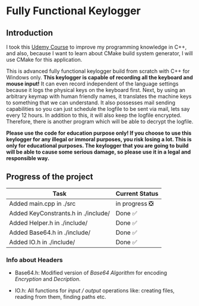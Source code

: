 # Fully Functional Keylogger  

## Introduction  

I took this [Udemy Course](https://www.udemy.com/how-to-create-an-advanced-keylogger-from-scratch-for-windows "Build an Advanced Keylogger using C++ for Ethical Hacking! - Created by Ermin Kreponic") to improve my programming knowledge in C++, and also, because I want to learn about CMake build system generator, I will use CMake for this application.

This is advanced fully functional keylogger build from scratch with C++ for Windows only. **This keylogger is capable of recording all the keyboard and mouse input!** It can even record independent of the language settings because it logs the physical keys on the keyboard first. Next, by using an arbitrary keymap with human friendly names, it translates the machine keys to something that we can understand. It also possesses mail sending capabilities so you can just schedule the logfile to be sent via mail, lets say every 12 hours. In addition to this, it will also keep the logfile encrypted. Therefore, there is another program which will be able to decrypt the logfile.

**Please use the code for education purpose only! If you choose to use this keylogger for any illegal or immoral purposes, you risk losing a lot. This is only for educational purposes. The keylogger that you are going to build will be able to cause some serious damage, so please use it in a legal and responsible way.**

## Progress of the project

| Task                                        | Current Status                              |
|---------------------------------------------|---------------------------------------------|
| Added main.cpp in ./src                 |   in progress :negative_squared_cross_mark: |
| Added KeyConstrants.h in ./include/ |   Done        :white_check_mark:            |
| Added Helper.h in ./include/        |   Done        :white_check_mark:            |
| Added Base64.h in ./include/        |   Done        :white_check_mark:            |
| Added IO.h in ./include/            |   Done        :white_check_mark:            | 

### Info about Headers

* Base64.h: Modified version of *Base64 Algorithm* for encoding *Encryption* and *Decription*.

* IO.h: All functions for *input / output* operations like:
creating files, reading from them, finding paths etc.